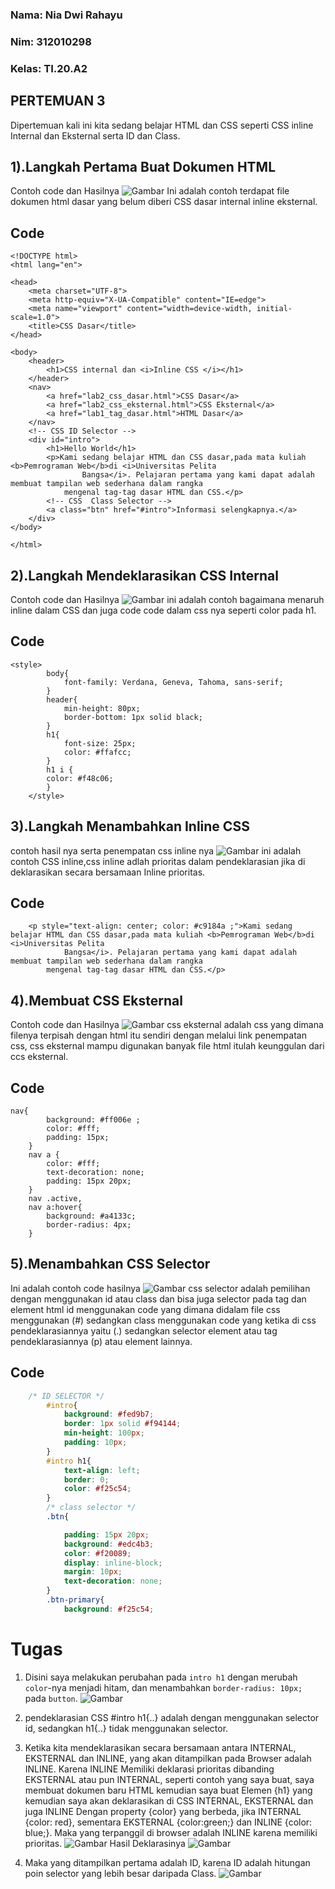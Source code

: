 ### Nama: Nia Dwi Rahayu
### Nim: 312010298
### Kelas: TI.20.A2

## PERTEMUAN 3
Dipertemuan kali ini kita sedang belajar HTML dan CSS seperti CSS inline Internal dan Eksternal serta ID dan Class.
## 1).Langkah Pertama Buat Dokumen HTML
Contoh code dan Hasilnya
![Gambar](img/ss1.png)
Ini adalah contoh terdapat file dokumen html dasar yang belum diberi CSS dasar internal inline eksternal.
## Code
    <!DOCTYPE html>
    <html lang="en">

    <head>
        <meta charset="UTF-8">
        <meta http-equiv="X-UA-Compatible" content="IE=edge">
        <meta name="viewport" content="width=device-width, initial-scale=1.0">
        <title>CSS Dasar</title>
    </head>

    <body>
        <header>
            <h1>CSS internal dan <i>Inline CSS </i></h1>
        </header>
        <nav>
            <a href="lab2_css_dasar.html">CSS Dasar</a>
            <a href="lab2_css_eksternal.html">CSS Eksternal</a>
            <a href="lab1_tag_dasar.html">HTML Dasar</a>
        </nav>
        <!-- CSS ID Selector -->
        <div id="intro">
            <h1>Hello World</h1>
            <p>Kami sedang belajar HTML dan CSS dasar,pada mata kuliah <b>Pemrograman Web</b>di <i>Universitas Pelita
                    Bangsa</i>. Pelajaran pertama yang kami dapat adalah membuat tampilan web sederhana dalam rangka
                mengenal tag-tag dasar HTML dan CSS.</p>
            <!-- CSS  Class Selector -->
            <a class="btn" href="#intro">Informasi selengkapnya.</a>
        </div>
    </body>

    </html>

## 2).Langkah Mendeklarasikan CSS Internal
Contoh code dan Hasilnya
![Gambar](img/ss2.png)
ini adalah contoh bagaimana menaruh inline dalam CSS dan juga code code dalam css nya seperti color pada h1.
## Code
    <style>
            body{
                font-family: Verdana, Geneva, Tahoma, sans-serif;
            }
            header{
                min-height: 80px;
                border-bottom: 1px solid black;
            }
            h1{
                font-size: 25px;
                color: #ffafcc;
            }
            h1 i {
            color: #f48c06; 
            }
        </style>

## 3).Langkah Menambahkan Inline CSS
contoh hasil nya serta penempatan css inline nya
![Gambar](img/ss3.png)
ini adalah contoh CSS inline,css inline adlah prioritas dalam pendeklarasian jika di deklarasikan secara bersamaan Inline prioritas.
## Code
        <p style="text-align: center; color: #c9184a ;">Kami sedang belajar HTML dan CSS dasar,pada mata kuliah <b>Pemrograman Web</b>di <i>Universitas Pelita
                Bangsa</i>. Pelajaran pertama yang kami dapat adalah membuat tampilan web sederhana dalam rangka
            mengenal tag-tag dasar HTML dan CSS.</p>

## 4).Membuat CSS Eksternal
Contoh code dan Hasilnya
![Gambar](img/ss4.png)
css eksternal adalah css yang dimana filenya terpisah dengan html itu sendiri dengan melalui link penempatan css, css eksternal mampu digunakan banyak file html itulah keunggulan dari ccs eksternal.
## Code
    nav{
            background: #ff006e ; 
            color: #fff;
            padding: 15px;
        }
        nav a {
            color: #fff;
            text-decoration: none;
            padding: 15px 20px;
        }
        nav .active,
        nav a:hover{
            background: #a4133c;
            border-radius: 4px;
        }

## 5).Menambahkan CSS Selector
Ini adalah contoh code hasilnya
![Gambar](img/ss5.png)
css selector adalah pemilihan dengan menggunakan id atau class dan bisa juga selector pada tag dan element html id menggunakan code yang dimana didalam file css menggunakan (#) sedangkan class menggunakan code yang ketika di css pendeklarasiannya yaitu (.) sedangkan selector element atau tag pendeklarasiannya (p) atau element lainnya.
## Code
```css
    /* ID SELECTOR */
        #intro{
            background: #fed9b7;
            border: 1px solid #f94144;
            min-height: 100px;
            padding: 10px;
        }
        #intro h1{
            text-align: left;
            border: 0;
            color: #f25c54;
        }
        /* class selector */
        .btn{

            padding: 15px 20px;
            background: #edc4b3;
            color: #f20089;
            display: inline-block;
            margin: 10px;
            text-decoration: none;
        }
        .btn-primary{
            background: #f25c54;
```

# Tugas

1. Disini saya melakukan perubahan pada ``intro h1`` dengan merubah ``color``-nya menjadi hitam, dan menambahkan ``border-radius: 10px;`` pada ``button``.
![Gambar](img/ss6.png)

2. pendeklarasian CSS #intro h1{..} adalah dengan menggunakan selector id, sedangkan h1{..} tidak menggunakan selector.

3. Ketika kita mendeklarasikan secara bersamaan antara INTERNAL, EKSTERNAL dan INLINE, yang akan ditampilkan pada Browser adalah INLINE. Karena INLINE Memiliki deklarasi prioritas dibanding EKSTERNAL atau pun INTERNAL, seperti contoh yang saya buat, saya membuat dokumen baru HTML kemudian saya buat Elemen {h1} yang kemudian saya akan deklarasikan di CSS INTERNAL, EKSTERNAL dan juga INLINE Dengan property {color} yang berbeda, jika INTERNAL {color: red}, sementara EKSTERNAL {color:green;} dan INLINE {color: blue;}. Maka yang terpanggil di browser adalah INLINE karena memiliki prioritas.
![Gambar](img/ss7.png)
Hasil Deklarasinya
![Gambar](img/ss8.png)

4. Maka yang ditampilkan pertama adalah ID, karena ID adalah hitungan poin selector yang lebih besar daripada Class.
![Gambar](img/ss9.png)